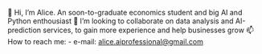 👋 Hi, I’m Alice. An soon-to-graduate economics student and big AI and Python enthousiast
💞️ I’m looking to collaborate on data analysis and AI-prediction services, to gain more experience and help businesses grow 
📫 How to reach me:
                    - e-mail: alice.aiprofessional@gmail.com


